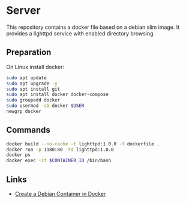 # Server

This repository contains a docker file based on a debian slim image. It provides a lighttpd service with enabled directory browsing.

## Preparation

On Linux install docker:

```sh
sudo apt update
sudo apt upgrade -y
sudo apt install git
sudo apt install docker docker-compose
sudo groupadd docker
sudo usermod -aG docker $USER
newgrp docker
```

## Commands

```sh
docker build --no-cache -t lighttpd:1.0.0 -f dockerfile .
docker run -p 1180:80 -td lighttpd:1.0.0
docker ps
docker exec -it $CONTAINER_ID /bin/bash
```

## Links

- [Create a Debian Container in Docker](https://jolthgs.wordpress.com/2019/09/25/create-a-debian-container-in-docker-for-development/)